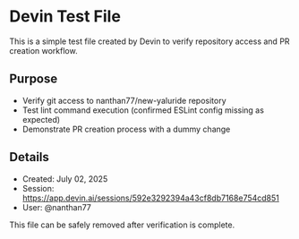 # Devin Test File

This is a simple test file created by Devin to verify repository access and PR creation workflow.

## Purpose
- Verify git access to nanthan77/new-yaluride repository
- Test lint command execution (confirmed ESLint config missing as expected)
- Demonstrate PR creation process with a dummy change

## Details
- Created: July 02, 2025
- Session: https://app.devin.ai/sessions/592e3292394a43cf8db7168e754cd851
- User: @nanthan77

This file can be safely removed after verification is complete.

